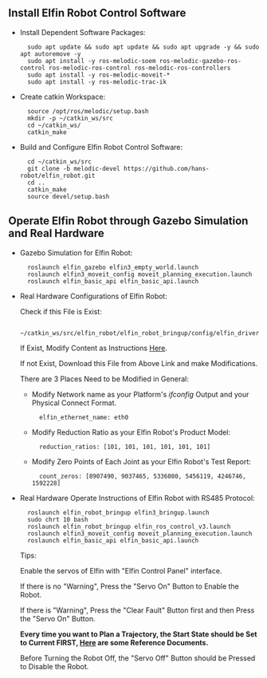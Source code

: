 ## Install Elfin Robot Control Software

- Install Dependent Software Packages:

        sudo apt update && sudo apt update && sudo apt upgrade -y && sudo apt autoremove -y
        sudo apt install -y ros-melodic-soem ros-melodic-gazebo-ros-control ros-melodic-ros-control ros-melodic-ros-controllers
        sudo apt install -y ros-melodic-moveit-*
        sudo apt install -y ros-melodic-trac-ik

- Create catkin Workspace:

        source /opt/ros/melodic/setup.bash
        mkdir -p ~/catkin_ws/src
        cd ~/catkin_ws/
        catkin_make

- Build and Configure Elfin Robot Control Software:

        cd ~/catkin_ws/src
        git clone -b melodic-devel https://github.com/hans-robot/elfin_robot.git
        cd ..
        catkin_make
        source devel/setup.bash

## Operate Elfin Robot through Gazebo Simulation and Real Hardware

- Gazebo Simulation for Elfin Robot:

        roslaunch elfin_gazebo elfin3_empty_world.launch
        roslaunch elfin3_moveit_config moveit_planning_execution.launch
        roslaunch elfin_basic_api elfin_basic_api.launch

- Real Hardware Configurations of Elfin Robot:

    Check if this File is Exist:

        ~/catkin_ws/src/elfin_robot/elfin_robot_bringup/config/elfin_drivers.yaml

    If Exist, Modify Content as Instructions [Here](https://github.com/hans-robot/elfin_robot/blob/melodic/elfin_robot_bringup/config/elfin_drivers.yaml).
    
    If not Exist, Download this File from Above Link and make Modifications.

    There are 3 Places Need to be Modified in General:

    - Modify Network name as your Platform's *ifconfig* Output and your Physical Connect Format.

            elfin_ethernet_name: eth0

    - Modify Reduction Ratio as your Elfin Robot's Product Model:

            reduction_ratios: [101, 101, 101, 101, 101, 101]

    - Modify Zero Points of Each Joint as your Elfin Robot's Test Report:

            count_zeros: [8907490, 9037465, 5336080, 5456119, 4246746, 1592228]

- Real Hardware Operate Instructions of Elfin Robot with RS485 Protocol:

        roslaunch elfin_robot_bringup elfin3_bringup.launch
        sudo chrt 10 bash
        roslaunch elfin_robot_bringup elfin_ros_control_v3.launch
        roslaunch elfin3_moveit_config moveit_planning_execution.launch
        roslaunch elfin_basic_api elfin_basic_api.launch

    Tips:

    Enable the servos of Elfin with "Elfin Control Panel" interface.
    
    If there is no "Warning", Press the "Servo On" Button to Enable the Robot.
    
    If there is "Warning", Press the "Clear Fault" Button first and then Press the "Servo On" Button.

    **Every time you want to Plan a Trajectory, the Start State should be Set to Current FIRST, [Here](https://github.com/hans-robot/elfin_robot/blob/melodic/docs/moveit_plugin_tutorial_english.md) are some Reference Documents.**

    Before Turning the Robot Off, the "Servo Off" Button should be Pressed to Disable the Robot.
